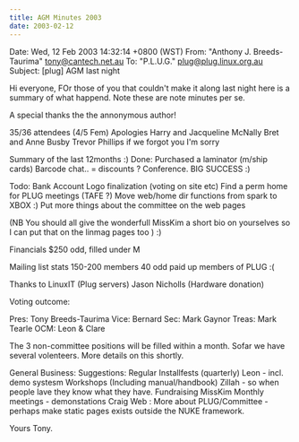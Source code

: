 ```yaml
---
title: AGM Minutes 2003
date: 2003-02-12
---
```


Date: Wed, 12 Feb 2003 14:32:14 +0800 (WST)
From: "Anthony J. Breeds-Taurima" <tony@cantech.net.au>
To: "P.L.U.G." <plug@plug.linux.org.au>
Subject: [plug] AGM last night

Hi everyone,
	FOr those of you that couldn't make it along last night here is a
summary of what happend.  Note these are note minutes per se.

A special thanks the the annonymous author!

35/36 attendees (4/5 Fem)
Apologies
	Harry and Jacqueline McNally
	Bret and Anne Busby
	Trevor Phillips
	if we forgot you I'm sorry

Summary of the last 12months :)
Done:		Purchased a laminator (m/ship cards)
		Barcode chat.. = discounts ?
		Conference. BIG SUCCESS :)

Todo:	Bank Account
	Logo finalization (voting on site etc)
	Find a perm home for PLUG meetings (TAFE ?)
	Move web/home dir functions from spark to XBOX :)
	Put more things about the committee on the web pages

(NB You should all give the wonderfull MissKim a short bio on yourselves
so I can put that on the linmag pages too ) :)

Financials	$250 odd, filled under M
	
Mailing list stats	150-200 members
			40 odd paid up members of PLUG :(

Thanks to LinuxIT (Plug servers)
	  Jason Nicholls  (Hardware donation)


Voting outcome:

Pres:	Tony Breeds-Taurima
Vice:	Bernard
Sec:	Mark Gaynor
Treas:	Mark Tearle
OCM:	Leon & Clare

The 3 non-committee positions will be filled within a month. Sofar we
have several volenteers.  More details on this shortly.

General Business:
Suggestions:		Regular Installfests (quarterly) Leon
                          - incl. demo systesm
			Workshops (Including manual/handbook)  Zillah
                          - so when people lave they know what they have.
			Fundraising MissKim
			Monthly meetings - demonstations Craig
			Web :	More about PLUG/Committee
                           - perhaps make static pages exists outside the NUKE
                             framework.


Yours Tony.

